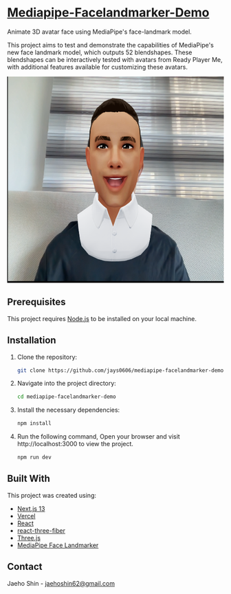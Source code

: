 # [Mediapipe-Facelandmarker-Demo](https://mediapipe-facelandmark-demo.vercel.app/) 

Animate 3D avatar face using MediaPipe's face-landmark model.

This project aims to test and demonstrate the capabilities of MediaPipe's new face landmark model, which outputs 52 blendshapes. These blendshapes can be interactively tested with avatars from Ready Player Me, with additional features available for customizing these avatars.

<img src="public/assets/demo/sample.png" width="640" height="480" />

## Prerequisites

This project requires [Node.js](https://nodejs.org/en/download/) to be installed on your local machine.

## Installation

1. Clone the repository:
   ```sh
   git clone https://github.com/jays0606/mediapipe-facelandmarker-demo.git
   ```
2. Navigate into the project directory:
   ```sh
   cd mediapipe-facelandmarker-demo
   ```
3. Install the necessary dependencies:
   ```sh
   npm install
   ```
4. Run the following command, Open your browser and visit http://localhost:3000 to view the project.
    ```sh
    npm run dev
    ```
## Built With

This project was created using:

- [Next.js 13](https://nextjs.org/)
- [Vercel](https://vercel.com/)
- [React](https://reactjs.org/)
- [react-three-fiber](https://github.com/pmndrs/react-three-fiber)
- [Three.js](https://threejs.org/)
- [MediaPipe Face Landmarker](https://developers.google.com/mediapipe/api/solutions/js/tasks-vision.facelandmarker)

## Contact
Jaeho Shin - jaehoshin62@gmail.com